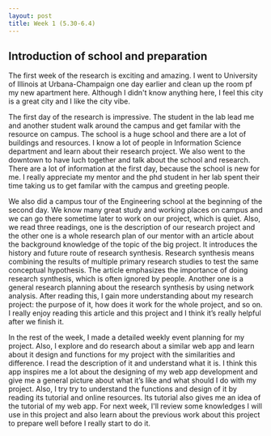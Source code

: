 ```yaml
---
layout: post
title: Week 1 (5.30-6.4) 
---
```

## Introduction of school and preparation
The first week of the research is exciting and amazing. I went to University of Illinois at Urbana-Champaign one day earlier and clean up the room pf my new apartment here. Although I didn't know anything here, I feel this city is a great city and I like the city vibe. 

The first day of the research is impressive. The student in the lab lead me and another student walk around the campus and get familar with the resource on campus. The school is a huge school and there are a lot of buildings and resources. I know a lot of people in Information Science department and learn about their research project. We also went to the downtown to have luch together and talk about the school and research. There are a lot of information at the first day, because the school is new for me. I really appreciate my mentor and the phd student in her lab spent their time taking us to get familar with the campus and greeting people. 

We also did a campus tour of the Engineering school at the beginning of the second day. We know many great study and working places on campus and we can go there sometime later to work on our project, which is quiet. Also, we read three readings, one is the description of our research project and the other one is a whole research plan of our mentor with an article about the background knowledge of the topic of the big project. It introduces the history and future route of research synthesis. Research synthesis means combining the results of multiple primary research studies to test the same conceptual hypothesis. The article emphasizes the importance of doing research synthesis, which is often ignored by people. Another one is a general research planning about the research synthesis by using network analysis. After reading this, I gain more understanding about my research project: the purpose of it, how does it work for the whole project, and so on. I really enjoy reading this article and this project and I think it’s really helpful after we finish it. 
  
In the rest of the week, I made a detailed weekly event planning for my project. Also, I explore and do research about a similar web app and learn about it design and functions for my project with the similarities and difference. I read the description of it and understand what it is. I think this app inspires me a lot about the designing of my web app development and give me a general picture about what it’s like and what should I do with my project. Also, I try try to understand the functions and design of it by reading its tutorial and online resources. Its tutorial also gives me an idea of the tutorial of my web app. For next week, I'll review some knowledges I will use in this project and also learn about the previous work about this project to prepare well before I really start to do it.
  





